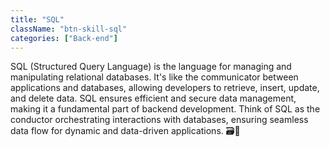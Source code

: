 ```yaml
---
title: "SQL"
className: "btn-skill-sql"
categories: ["Back-end"]
---
```


SQL (Structured Query Language) is the language for managing and manipulating relational databases. It's like the communicator between applications and databases, allowing developers to retrieve, insert, update, and delete data. SQL ensures efficient and secure data management, making it a fundamental part of backend development. Think of SQL as the conductor orchestrating interactions with databases, ensuring seamless data flow for dynamic and data-driven applications. 🗃️💾
